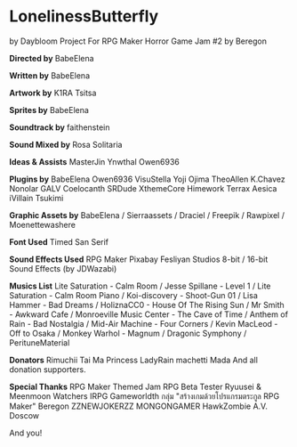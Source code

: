 # LonelinessButterfly
by Daybloom Project
For RPG Maker Horror Game Jam #2 by Beregon

**Directed by**
BabeElena

**Written by**
BabeElena

**Artwork by**
K1RA
Tsitsa

**Sprites by**
BabeElena

**Soundtrack by**
faithenstein

**Sound Mixed by**
Rosa Solitaria

**Ideas & Assists**
MasterJin
Ynwthal
Owen6936

**Plugins by**
BabeElena
Owen6936
VisuStella
Yoji Ojima
TheoAllen
K.Chavez
Nonolar
GALV
Coelocanth
SRDude
XthemeCore
Himework
Terrax
Aesica
iVillain
Tsukimi

**Graphic Assets by**
BabeElena /
Sierraassets / 
Draciel /
Freepik / 
Rawpixel / 
Moenettewashere

**Font Used**
Timed San Serif

**Sound Effects Used**
RPG Maker
Pixabay
Fesliyan Studios
8-bit / 16-bit Sound Effects (by JDWazabi)

**Musics List**
Lite Saturation - Calm Room /
Jesse Spillane - Level 1 /
Lite Saturation - Calm Room Piano / 
Koi-discovery - Shoot-Gun 01 /
Lisa Hammer - Bad Dreams /
HoliznaCC0 - House Of The Rising Sun /
Mr Smith - Awkward Cafe /
Monroeville Music Center - The Cave of Time /
Anthem of Rain - Bad Nostalgia /
Mid-Air Machine - Four Corners /
Kevin MacLeod - Off to Osaka /
Monkey Warhol - Magnum /
Dragonic Symphony /
PerituneMaterial

**Donators**
Rimuchii
Tai Ma
Princess LadyRain
machetti
Mada
And all donation supporters.

**Special Thanks**
RPG Maker Themed Jam
RPG Beta Tester
Ryuusei & Meenmoon Watchers
IRPG
Gameworldth
กลุ่ม "สร้างเกมด้วยโปรแกรมตระกูล RPG Maker" 
Beregon
ZZNEWJOKERZZ
MONGONGAMER
HawkZombie
A.V. Doscow

And you!

